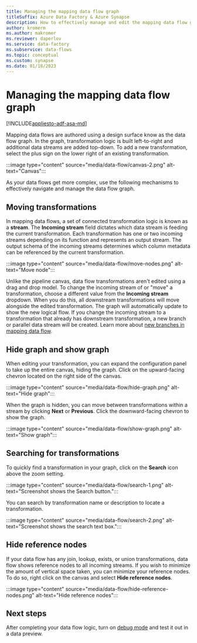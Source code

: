 ```yaml
---
title: Managing the mapping data flow graph
titleSuffix: Azure Data Factory & Azure Synapse
description: How to effectively manage and edit the mapping data flow graph
author: kromerm
ms.author: makromer
ms.reviewer: daperlov
ms.service: data-factory
ms.subservice: data-flows
ms.topic: conceptual
ms.custom: synapse
ms.date: 01/18/2023
---
```


# Managing the mapping data flow graph

[!INCLUDE[appliesto-adf-asa-md](includes/appliesto-adf-asa-md.md)]

Mapping data flows are authored using a design surface know as the data flow graph. In the graph, transformation logic is built left-to-right and additional data streams are added top-down. To add a new transformation, select the plus sign on the lower right of an existing transformation.

:::image type="content" source="media/data-flow/canvas-2.png" alt-text="Canvas":::

As your data flows get more complex, use the following mechanisms to effectively navigate and manage the data flow graph. 

## Moving transformations

In mapping data flows, a set of connected transformation logic is known as a **stream**. The **Incoming stream** field dictates which data stream is feeding the current transformation. Each transformation has one or two incoming streams depending on its function and represents an output stream. The output schema of the incoming streams determines which column metadata can be referenced by the current transformation.

:::image type="content" source="media/data-flow/move-nodes.png" alt-text="Move node":::

Unlike the pipeline canvas, data flow transformations aren't edited using a drag and drop model. To change the incoming stream of or "move" a transformation, choose a different value from the **Incoming stream** dropdown. When you do this, all downstream transformations will move alongside the edited transformation. The graph will automatically update to show the new logical flow. If you change the incoming stream to a transformation that already has downstream transformation, a new branch or parallel data stream will be created. Learn more about [new branches in mapping data flow](data-flow-new-branch.md).

## Hide graph and show graph

When editing your transformation, you can expand the configuration panel to take up the entire canvas, hiding the graph. Click on the upward-facing chevron located on the right side of the canvas.

:::image type="content" source="media/data-flow/hide-graph.png" alt-text="Hide graph":::

When the graph is hidden, you can move between transformations within a stream by clicking **Next** or **Previous**. Click the downward-facing chevron to show the graph.

:::image type="content" source="media/data-flow/show-graph.png" alt-text="Show graph":::

## Searching for transformations

To quickly find a transformation in your graph, click on the **Search** icon above the zoom setting.

:::image type="content" source="media/data-flow/search-1.png" alt-text="Screenshot shows the Search button.":::

You can search by transformation name or description to locate a transformation.

:::image type="content" source="media/data-flow/search-2.png" alt-text="Screenshot shows the search text box.":::

## Hide reference nodes

If your data flow has any join, lookup, exists, or union transformations, data flow shows reference nodes to all incoming streams. If you wish to minimize the amount of vertical space taken, you can minimize your reference nodes. To do so, right click on the canvas and select **Hide reference nodes**.

:::image type="content" source="media/data-flow/hide-reference-nodes.png" alt-text="Hide reference nodes":::

## Next steps

After completing your data flow logic, turn on [debug mode](concepts-data-flow-debug-mode.md) and test it out in a data preview.
